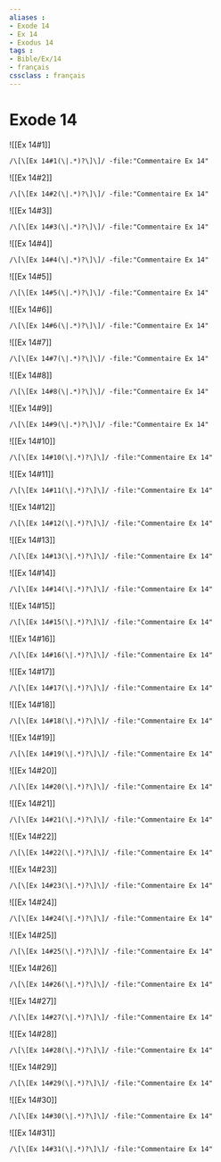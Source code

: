 ```yaml
---
aliases : 
- Exode 14
- Ex 14
- Exodus 14
tags : 
- Bible/Ex/14
- français
cssclass : français
---
```


# Exode 14

![[Ex 14#1]]

```query
/\[\[Ex 14#1(\|.*)?\]\]/ -file:"Commentaire Ex 14"
```

![[Ex 14#2]]

```query
/\[\[Ex 14#2(\|.*)?\]\]/ -file:"Commentaire Ex 14"
```

![[Ex 14#3]]

```query
/\[\[Ex 14#3(\|.*)?\]\]/ -file:"Commentaire Ex 14"
```

![[Ex 14#4]]

```query
/\[\[Ex 14#4(\|.*)?\]\]/ -file:"Commentaire Ex 14"
```

![[Ex 14#5]]

```query
/\[\[Ex 14#5(\|.*)?\]\]/ -file:"Commentaire Ex 14"
```

![[Ex 14#6]]

```query
/\[\[Ex 14#6(\|.*)?\]\]/ -file:"Commentaire Ex 14"
```

![[Ex 14#7]]

```query
/\[\[Ex 14#7(\|.*)?\]\]/ -file:"Commentaire Ex 14"
```

![[Ex 14#8]]

```query
/\[\[Ex 14#8(\|.*)?\]\]/ -file:"Commentaire Ex 14"
```

![[Ex 14#9]]

```query
/\[\[Ex 14#9(\|.*)?\]\]/ -file:"Commentaire Ex 14"
```

![[Ex 14#10]]

```query
/\[\[Ex 14#10(\|.*)?\]\]/ -file:"Commentaire Ex 14"
```

![[Ex 14#11]]

```query
/\[\[Ex 14#11(\|.*)?\]\]/ -file:"Commentaire Ex 14"
```

![[Ex 14#12]]

```query
/\[\[Ex 14#12(\|.*)?\]\]/ -file:"Commentaire Ex 14"
```

![[Ex 14#13]]

```query
/\[\[Ex 14#13(\|.*)?\]\]/ -file:"Commentaire Ex 14"
```

![[Ex 14#14]]

```query
/\[\[Ex 14#14(\|.*)?\]\]/ -file:"Commentaire Ex 14"
```

![[Ex 14#15]]

```query
/\[\[Ex 14#15(\|.*)?\]\]/ -file:"Commentaire Ex 14"
```

![[Ex 14#16]]

```query
/\[\[Ex 14#16(\|.*)?\]\]/ -file:"Commentaire Ex 14"
```

![[Ex 14#17]]

```query
/\[\[Ex 14#17(\|.*)?\]\]/ -file:"Commentaire Ex 14"
```

![[Ex 14#18]]

```query
/\[\[Ex 14#18(\|.*)?\]\]/ -file:"Commentaire Ex 14"
```

![[Ex 14#19]]

```query
/\[\[Ex 14#19(\|.*)?\]\]/ -file:"Commentaire Ex 14"
```

![[Ex 14#20]]

```query
/\[\[Ex 14#20(\|.*)?\]\]/ -file:"Commentaire Ex 14"
```

![[Ex 14#21]]

```query
/\[\[Ex 14#21(\|.*)?\]\]/ -file:"Commentaire Ex 14"
```

![[Ex 14#22]]

```query
/\[\[Ex 14#22(\|.*)?\]\]/ -file:"Commentaire Ex 14"
```

![[Ex 14#23]]

```query
/\[\[Ex 14#23(\|.*)?\]\]/ -file:"Commentaire Ex 14"
```

![[Ex 14#24]]

```query
/\[\[Ex 14#24(\|.*)?\]\]/ -file:"Commentaire Ex 14"
```

![[Ex 14#25]]

```query
/\[\[Ex 14#25(\|.*)?\]\]/ -file:"Commentaire Ex 14"
```

![[Ex 14#26]]

```query
/\[\[Ex 14#26(\|.*)?\]\]/ -file:"Commentaire Ex 14"
```

![[Ex 14#27]]

```query
/\[\[Ex 14#27(\|.*)?\]\]/ -file:"Commentaire Ex 14"
```

![[Ex 14#28]]

```query
/\[\[Ex 14#28(\|.*)?\]\]/ -file:"Commentaire Ex 14"
```

![[Ex 14#29]]

```query
/\[\[Ex 14#29(\|.*)?\]\]/ -file:"Commentaire Ex 14"
```

![[Ex 14#30]]

```query
/\[\[Ex 14#30(\|.*)?\]\]/ -file:"Commentaire Ex 14"
```

![[Ex 14#31]]

```query
/\[\[Ex 14#31(\|.*)?\]\]/ -file:"Commentaire Ex 14"
```

